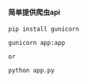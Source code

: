 #### 简单提供爬虫api



```shell
pip install gunicorn
```

```shell
gunicorn app:app

or

python app.py
```
